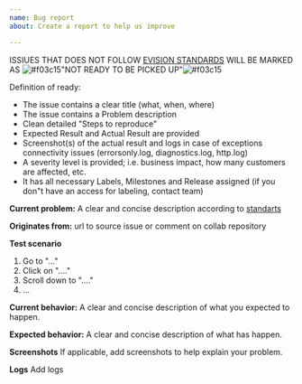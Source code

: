 ```yaml
---
name: Bug report
about: Create a report to help us improve

---
```


ISSIUES THAT DOES NOT FOLLOW [EVISION STANDARDS](https://evisionindustysoftware.atlassian.net/wiki/spaces/PV/pages/412221952/Definition+of+Ready) WILL BE MARKED AS ![#f03c15](https://placehold.it/15/f03c15/000000?text=+)"NOT READY TO BE PICKED UP"![#f03c15](https://placehold.it/15/f03c15/000000?text=+)

Definition of ready:
 - The issue contains a clear title (what, when, where)
 - The issue contains a Problem description
 - Clean detailed "Steps to reproduce" 
 - Expected Result and Actual Result are provided
 - Screenshot(s) of the actual result and logs in case of exceptions connectivity issues (errorsonly.log, diagnostics.log, http.log) 
 - A severity level is provided; i.e. business impact, how many customers are affected, etc.
 - It has all necessary Labels, Milestones and Release assigned (if you don"t have an access for labeling, contact team) 

**Current problem:**
A clear and concise description according to [standarts](https://evisionindustysoftware.atlassian.net/wiki/spaces/PV/pages/412221952/Definition+of+Ready)

**Originates from:** url to source issue or comment on collab repository

**Test scenario**
1. Go to "..."
2. Click on "...."
3. Scroll down to "...."
4. ...

**Current behavior:**
A clear and concise description of what you expected to happen.

**Expected behavior:**
A clear and concise description of what has happen.

**Screenshots**
If applicable, add screenshots to help explain your problem.

**Logs**
Add logs